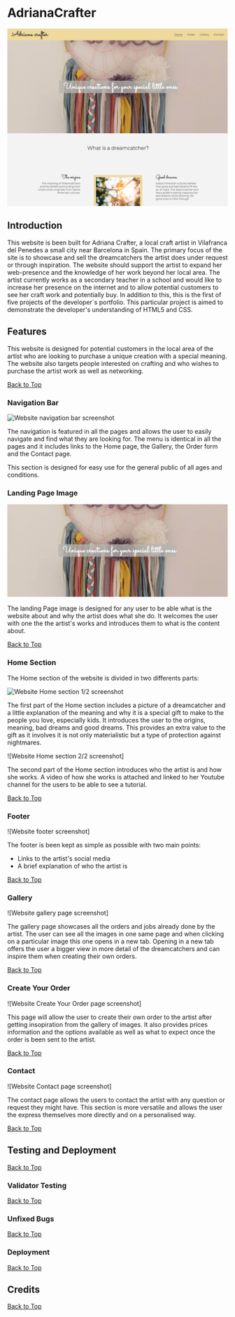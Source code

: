 # AdrianaCrafter

![Website home page screenshot](assets/images/readme/index-screenshot.png)

## Introduction

This website is been built for Adriana Crafter, a local craft artist in Vilafranca del Penedes a small city near Barcelona in Spain. The primary focus of the site is to showcase and sell the dreamcatchers the artist does under request or through inspiration. The website should support the artist to expand her web-presence and the knowledge of her work beyond her local area. The artist currently works as a secondary teacher in a school and would like to increase her presence on the internet and to allow potential customers to see her craft work and potentially buy. In addition to this, this is the first of five projects of the developer´s portfolio. This particular project is aimed to demonstrate the developer's understanding of HTML5 and CSS.

## Features

This website is designed for potential customers in the local area of the artist who are looking to purchase a unique creation with a special meaning. The website also targets people interested on crafting and who wishes to purchase the artist work as well as networking.

[Back to Top](#AdrianaCrafter) 

### Navigation Bar

![Website navigation bar screenshot](../assets/images/readme/nav-bar.png)

The navigation is featured in all the pages and allows the user to easily navigate and find what they are looking for. The menu is identical in all the pages and it includes links to the Home page, the Gallery, the Order form and the Contact page.

This section is designed for easy use for the general public of all ages and conditions.

### Landing Page Image

![Website landing page image screenshot](assets/images/readme/landing-img.png)

The landing Page image is designed for any user to be able what is the website about and why the artist does what she do. It welcomes the user with one the the artist's works and 
introduces them to what is the content about.

[Back to Top](#AdrianaCrafter) 

### Home Section

The Home section of the website is divided in two differents parts:

![Website Home section 1/2 screenshot]()

The first part of the Home section includes a picture of a dreamcatcher and a little explanation of the meaning and why it is a special gift to make to the people you love, especially kids. It introduces the user to the origins, meaning, bad dreams and good dreams. This provides an extra value to the gift as it involves it is not only materialistic but a type of protection against nightmares.

![Website Home section 2/2 screenshot]

The second part of the Home section introduces who the artist is and how she works. A video of how she works is attached and linked to her Youtube channel for the users to be able to see a tutorial.

[Back to Top](#AdrianaCrafter) 

### Footer

![Website footer screenshot]

The footer is been kept as simple as possible with two main points:
* Links to the artist's social media
* A brief explanation of who the artist is

[Back to Top](#AdrianaCrafter) 

### Gallery

![Website gallery page screenshot]

The gallery page showcases all the orders and jobs already done by the artist. The user can see all the images in one same page and when clicking on a particular image this one opens in a new tab. Opening in a new tab offers the user a bigger view in more detail of the dreamcatchers and can inspire them when creating their own orders.

[Back to Top](#AdrianaCrafter) 

### Create Your Order

![Website Create Your Order page screenshot]

This page will allow the user to create their own order to the artist after getting insopiration from the gallery of images. It also provides prices information and the options available as well as what to expect once the order is been sent to the artist.

[Back to Top](#AdrianaCrafter) 

### Contact

![Website Contact page screenshot]

The contact page allows the users to contact the artist with any question or request they might have. This section is more versatile and allows the user the express themselves more directly and on a personalised way.

[Back to Top](#AdrianaCrafter) 

## Testing and Deployment

[Back to Top](#AdrianaCrafter) 

### Validator Testing

[Back to Top](#AdrianaCrafter) 

### Unfixed Bugs

[Back to Top](#AdrianaCrafter) 

### Deployment

[Back to Top](#AdrianaCrafter) 

## Credits

[Back to Top](#AdrianaCrafter) 
